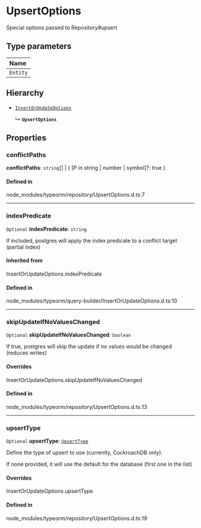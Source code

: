 # UpsertOptions

Special options passed to Repository#upsert

## Type parameters

| Name |
| :------ |
| `Entity` | `object` |

## Hierarchy

- [`InsertOrUpdateOptions`](../index.md#insertorupdateoptions)

  ↳ **`UpsertOptions`**

## Properties

### conflictPaths

 **conflictPaths**: `string`[] \| { [P in string \| number \| symbol]?: true }

#### Defined in

node_modules/typeorm/repository/UpsertOptions.d.ts:7

___

### indexPredicate

 `Optional` **indexPredicate**: `string`

If included, postgres will apply the index predicate to a conflict target (partial index)

#### Inherited from

InsertOrUpdateOptions.indexPredicate

#### Defined in

node_modules/typeorm/query-builder/InsertOrUpdateOptions.d.ts:10

___

### skipUpdateIfNoValuesChanged

 `Optional` **skipUpdateIfNoValuesChanged**: `boolean`

If true, postgres will skip the update if no values would be changed (reduces writes)

#### Overrides

InsertOrUpdateOptions.skipUpdateIfNoValuesChanged

#### Defined in

node_modules/typeorm/repository/UpsertOptions.d.ts:13

___

### upsertType

 `Optional` **upsertType**: [`UpsertType`](../index.md#upserttype)

Define the type of upsert to use (currently, CockroachDB only).

If none provided, it will use the default for the database (first one in the list)

#### Overrides

InsertOrUpdateOptions.upsertType

#### Defined in

node_modules/typeorm/repository/UpsertOptions.d.ts:19
